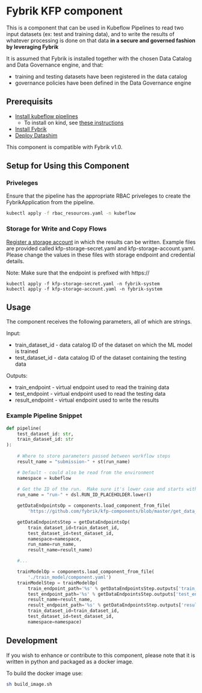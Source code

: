 # Fybrik KFP component

This is a component that can be used in Kubeflow Pipelines to read two input datasets (ex: test and training data), and to write the results of whatever
processing is done on that data **in a secure and governed fashion by leveraging Fybrik**

It is assumed that Fybrik is installed together with the chosen Data Catalog and Data Governance engine, and that:

* training and testing datasets have been registered in the data catalog
* governance policies have been defined in the Data Governance engine

## Prerequisits

* [Install kubeflow pipelines](https://www.kubeflow.org/docs/components/pipelines/installation/overview/#kubeflow-pipelines-standalone)
  * To install on kind, see [these instructions](https://github.com/machine-learning-exchange/mlx/blob/main/docs/install-mlx-on-kind.md#install-kubeflow-pipelines-for-reference-only-optional)
* [Install Fybrik](https://fybrik.io/v1.0/get-started/quickstart/)
* [Deploy Datashim](https://github.com/datashim-io/datashim)

This component is compatible with Fybrik v1.0.

## Setup for Using this Component

### Priveleges

Ensure that the pipeline has the appropriate RBAC priveleges to create the FybrikApplication from the pipeline.

```bash
kubectl apply -f rbac_resources.yaml -n kubeflow
```

### Storage for Write and Copy Flows

[Register a storage account](https://fybrik.io/v1.0/samples/notebook-write/#deploy-resources-for-write-scenarios) in which the results can be written.  Example files are provided called kfp-storage-secret.yaml and kfp-storage-account.yaml.  Please change the values in these files with storage endpoint and credential details.  

Note: Make sure that the endpoint is prefixed with https://

```
kubectl apply -f kfp-storage-secret.yaml -n fybrik-system
kubectl apply -f kfp-storage-account.yaml -n fybrik-system
```

## Usage

The component receives the following parameters, all of which are strings.

Input:

* train_dataset_id -  data catalog ID of the dataset on which the ML model is trained
* test_dataset_id - data catalog ID of the dataset containing the testing data

Outputs:

* train_endpoint - virtual endpoint used to read the training data
* test_endpoint - virtual endpoint used to read the testing data
* result_endpoint - virtual endpoint used to write the results

### Example Pipeline Snippet

```python
def pipeline(
    test_dataset_id: str,
    train_dataset_id: str
):
       
    # Where to store parameters passed between workflow steps
    result_name = "submission-" + st(run_name)

    # Default - could also be read from the environment
    namespace = kubeflow
    
    # Get the ID of the run.  Make sure it's lower case and starts with a letter 
    run_name = "run-" + dsl.RUN_ID_PLACEHOLDER.lower()

    getDataEndpointsOp = components.load_component_from_file(
        'https://github.com/fybrik/kfp-components/blob/master/get_data_endpoints/component.yaml') 

    getDataEndpointsStep = getDataEndpointsOp(
        train_dataset_id=train_dataset_id, 
        test_dataset_id=test_dataset_id, 
        namespace=namespace, 
        run_name=run_name, 
        result_name=result_name)

    #...

    trainModelOp = components.load_component_from_file(
        './train_model/component.yaml')
    trainModelStep = trainModelOp(
        train_endpoint_path='%s' % getDataEndpointsStep.outputs['train_endpoint'],
        test_endpoint_path='%s' % getDataEndpointsStep.outputs['test_endpoint'],
        result_name=result_name,
        result_endpoint_path='%s' % getDataEndpointsStep.outputs['result_endpoint'],
        train_dataset_id=train_dataset_id,
        test_dataset_id=test_dataset_id,
        namespace=namespace)
```

## Development

If you wish to enhance or contribute to this component, please note that it is 
written in python and packaged as a docker image.

To build the docker image use:

```bash
sh build_image.sh
```
